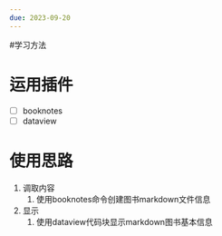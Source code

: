 ```yaml
---
due: 2023-09-20
---
```

#学习方法 

# 运用插件
- [ ] booknotes
- [ ] dataview

# 使用思路
1. 调取内容
	1. 使用booknotes命令创建图书markdown文件信息
2. 显示
	1. 使用dataview代码块显示markdown图书基本信息

